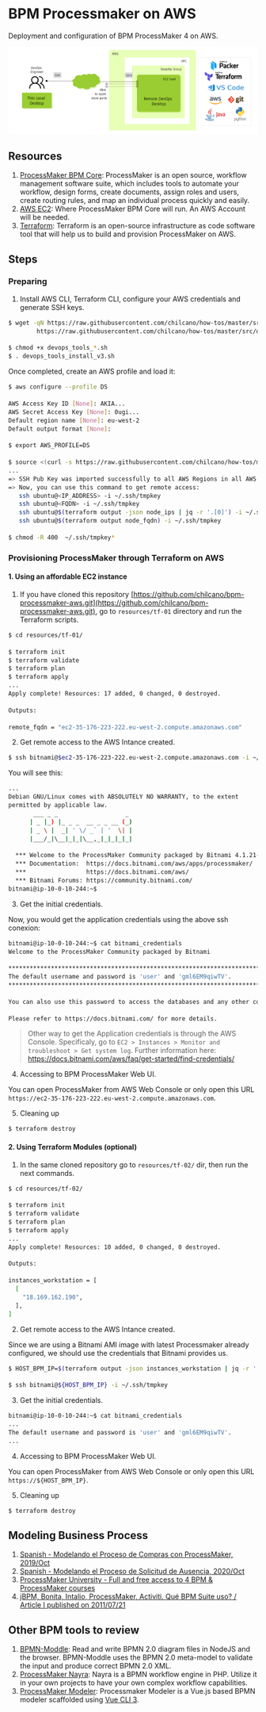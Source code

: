# BPM Processmaker on AWS 
Deployment and configuration of BPM ProcessMaker 4 on AWS.

![](imgs/remote-devops-desktop-x2go-client-1-arch-packer.png)

## Resources

1. [ProcessMaker BPM Core](https://github.com/ProcessMaker/processmaker): ProcessMaker is an open source, workflow management software suite, which includes tools to automate your workflow, design forms, create documents, assign roles and users, create routing rules, and map an individual process quickly and easily. 
2. [AWS EC2](https://aws.amazon.com): Where ProcessMaker BPM Core will run. An AWS Account will be needed. 
3. [Terraform](https://www.terraform.io/): Terraform is an open-source infrastructure as code software tool that will help us to build and provision ProcessMaker on AWS.


## Steps

### Preparing

1. Install AWS CLI, Terraform CLI, configure your AWS credentials and generate SSH keys. 

```sh
$ wget -qN https://raw.githubusercontent.com/chilcano/how-tos/master/src/devops_tools_install_v3.sh \
        https://raw.githubusercontent.com/chilcano/how-tos/master/src/devops_tools_remove_v3.sh

$ chmod +x devops_tools_*.sh  
$ . devops_tools_install_v3.sh 
```

Once completed, create an AWS profile and load it:
```sh
$ aws configure --profile DS

AWS Access Key ID [None]: AKIA...
AWS Secret Access Key [None]: 0ugi...
Default region name [None]: eu-west-2
Default output format [None]: 

$ export AWS_PROFILE=DS

$ source <(curl -s https://raw.githubusercontent.com/chilcano/how-tos/master/src/import_ssh_pub_key_to_aws_regions.sh)
...
=> SSH Pub Key was imported successfully to all AWS Regions in all AWS Profiles configured.
=> Now, you can use this command to get remote access:
   ssh ubuntu@<IP_ADDRESS> -i ~/.ssh/tmpkey
   ssh ubuntu@<FQDN> -i ~/.ssh/tmpkey
   ssh ubuntu@$(terraform output -json node_ips | jq -r '.[0]') -i ~/.ssh/tmpkey
   ssh ubuntu@$(terraform output node_fqdn) -i ~/.ssh/tmpkey

$ chmod -R 400  ~/.ssh/tmpkey*
```

### Provisioning ProcessMaker through Terraform on AWS

#### 1. Using an affordable EC2 instance

1. If you have cloned this repository [https://github.com/chilcano/bpm-processmaker-aws.git](https://github.com/chilcano/bpm-processmaker-aws.git), go to `resources/tf-01` directory and run the Terraform scripts.

```sh
$ cd resources/tf-01/

$ terraform init
$ terraform validate
$ terraform plan
$ terraform apply
...
Apply complete! Resources: 17 added, 0 changed, 0 destroyed.

Outputs:

remote_fqdn = "ec2-35-176-223-222.eu-west-2.compute.amazonaws.com"
```

2. Get remote access to the AWS Intance created.

```sh
$ ssh bitnami@$ec2-35-176-223-222.eu-west-2.compute.amazonaws.com -i ~/.ssh/tmpkey
```
You will see this:
```sh
...
Debian GNU/Linux comes with ABSOLUTELY NO WARRANTY, to the extent
permitted by applicable law.
       ___ _ _                   _
      | _ |_) |_ _ _  __ _ _ __ (_)
      | _ \ |  _| ' \/ _` | '  \| |
      |___/_|\__|_|_|\__,_|_|_|_|_|
  
  *** Welcome to the ProcessMaker Community packaged by Bitnami 4.1.21-9 ***
  *** Documentation:  https://docs.bitnami.com/aws/apps/processmaker/    ***
  ***                 https://docs.bitnami.com/aws/                      ***
  *** Bitnami Forums: https://community.bitnami.com/                     ***
bitnami@ip-10-0-10-244:~$ 
```


3. Get the initial credentials.

Now, you would get the application credentials using the above ssh conexion:
```sh
bitnami@ip-10-0-10-244:~$ cat bitnami_credentials 
Welcome to the ProcessMaker Community packaged by Bitnami

******************************************************************************
The default username and password is 'user' and 'gml6EM9qiwTV'.
******************************************************************************

You can also use this password to access the databases and any other component the stack includes.

Please refer to https://docs.bitnami.com/ for more details.
```

> Other way to get the Application credentials is through the AWS Console. Specificaly, go to `EC2 > Instances > Monitor and troubleshoot > Get system log`.
Further information here: https://docs.bitnami.com/aws/faq/get-started/find-credentials/

4. Accessing to BPM ProcessMaker Web UI.

You can open ProcessMaker from AWS Web Console or only open this URL `https://ec2-35-176-223-222.eu-west-2.compute.amazonaws.com`.


5. Cleaning up

```sh
$ terraform destroy
```


#### 2. Using Terraform Modules (optional)

1. In the same cloned repository go to `resources/tf-02/` dir, then run the next commands.

```sh
$ cd resources/tf-02/

$ terraform init
$ terraform validate
$ terraform plan
$ terraform apply
...
Apply complete! Resources: 10 added, 0 changed, 0 destroyed.

Outputs:

instances_workstation = [
  [
    "18.169.162.190",
  ],
]
```

2. Get remote access to the AWS Intance created.

Since we are using a Bitnami AMI image with latest Processmaker already configured, we should use the credentials that Bitnami provides us.

```sh
$ HOST_BPM_IP=$(terraform output -json instances_workstation | jq -r '.[][0]'); echo ${HOST_BPM_IP}

$ ssh bitnami@${HOST_BPM_IP} -i ~/.ssh/tmpkey
```

3. Get the initial credentials.

```sh
bitnami@ip-10-0-10-244:~$ cat bitnami_credentials 
...
The default username and password is 'user' and 'gml6EM9qiwTV'.
...
```

4. Accessing to BPM ProcessMaker Web UI.

You can open ProcessMaker from AWS Web Console or only open this URL `https://${HOST_BPM_IP}`.


5. Cleaning up

```sh
$ terraform destroy
```

## Modeling Business Process

1. [Spanish - Modelando el Proceso de Compras con ProcessMaker, 2019/Oct](https://www.youtube.com/watch?v=JHtiRYgj2bY)
2. [Spanish - Modelando el Proceso de Solicitud de Ausencia, 2020/Oct](https://youtu.be/YLThe2JO5Do?list=PLcekSAwccnFbwfgJ0suNijp-wWQ422hVx&t=777)
3. [ProcessMaker University - Full and free access to 4 BPM & ProcessMaker courses](https://university.processmaker.com/login/index.php)
4. [jBPM, Bonita, Intalio, ProcessMaker, Activiti. Qué BPM Suite uso? / Article I published on 2011/07/21](https://holisticsecurity.wordpress.com/2011/07/21/jbpm-bonita-intalio-processmaker-activiti-que-bpm-suite-uso/)


## Other BPM tools to review

1. [BPMN-Moddle](https://github.com/bpmn-io/bpmn-moddle): Read and write BPMN 2.0 diagram files in NodeJS and the browser. BPMN-Moddle uses the BPMN 2.0 meta-model to validate the input and produce correct BPMN 2.0 XML.
2. [ProcessMaker Nayra](https://github.com/ProcessMaker/nayra): Nayra is a BPMN workflow engine in PHP. Utilize it in your own projects to have your own complex workflow capabilities. 
3. [ProcessMaker Modeler](https://github.com/ProcessMaker/modeler): Processmaker Modeler is a Vue.js based BPMN modeler scaffolded using [Vue CLI 3](https://cli.vuejs.org/).


